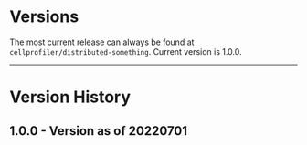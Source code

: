# Versions

The most current release can always be found at `cellprofiler/distributed-something`.
Current version is 1.0.0.  

---

# Version History

## 1.0.0 - Version as of 20220701
